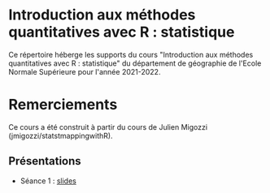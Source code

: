 # Introduction aux méthodes quantitatives avec R : statistique


Ce répertoire héberge les supports du cours "Introduction aux méthodes quantitatives avec R : statistique" du département de géographie de l'Ecole Normale Supérieure pour l'année 2021-2022. 

# Remerciements

Ce cours a été construit à partir du cours de Julien Migozzi (jmigozzi/statstmappingwithR). 

## Présentations

* Séance 1 : [slides]()


